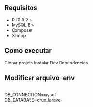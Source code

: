 ## Requisitos

* PHP 8.2 >
* MySQL 8 >
* Composer
* Xampp

## Como executar

Clonar projeto
Instalar Dev Dependencies


## Modificar arquivo .env
<br>
DB_CONNECTION=mysql
<br>
DB_DATABASE=crud_laravel
<br>

